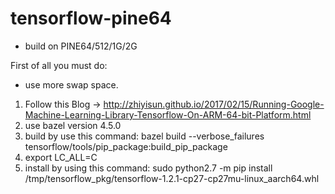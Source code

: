 # tensorflow-pine64

* build on PINE64/512/1G/2G

First of all you must do:
 - use more swap space. 

1. Follow this Blog -> http://zhiyisun.github.io/2017/02/15/Running-Google-Machine-Learning-Library-Tensorflow-On-ARM-64-bit-Platform.html
2. use bazel version 4.5.0
3. build by use this command: bazel build --verbose_failures tensorflow/tools/pip_package:build_pip_package
4. export LC_ALL=C
5. install by using this command: sudo python2.7 -m pip install /tmp/tensorflow_pkg/tensorflow-1.2.1-cp27-cp27mu-linux_aarch64.whl
